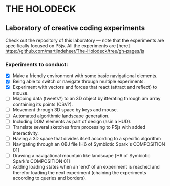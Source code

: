 # THE HOLODECK
## Laboratory of creative coding experiments

Check out the repository of this laboratory — note that the experiments are specifically focused on P5js.
All the experiments are [here] https://github.com/martijndeheer/The-Holodeck/tree/gh-pages/js

### Experiments to conduct:
- [x] Make a friendly environment with some basic navigational elements.
- [x] Being able to switch or navigate through multiple experiments.
- [x] Experiment with vectors and forces that react (attract and reflect) to mouse.
- [ ] Mapping data (tweets?) to an 3D object by itterating through am array containing its points (CSV?).
- [ ] Movement through 3D space by keys and mouse.
- [ ] Automated algorithmic landscape generation.
- [ ] Including DOM elements as part of design (asin a HUD).
- [ ] Translate several sketches from processing to P5js with added interactivity.
- [ ] Having a 3D space that divides itself according to a specific algorithm
- [ ] Navigating through an OBJ file [H6 of Symbiotic Spark's COMPOSITION 01]
- [ ] Drawing a navigational mountain like landscape [H6 of Symbiotic Spark's COMPOSITION 01]
- [ ] Adding loading states when an 'end' of an experiment is reached and therefor loading the next experiment (chaining the experiments according to queries and borders). 